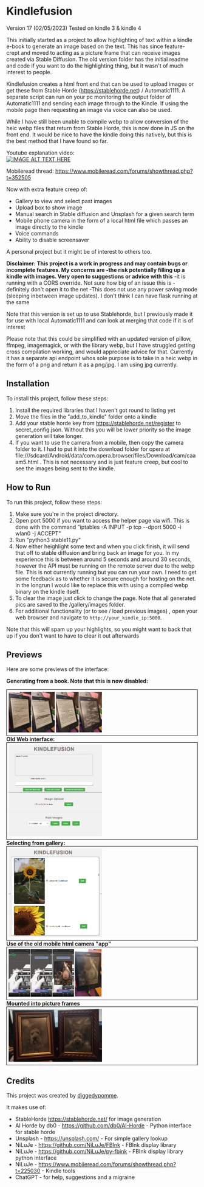 # Kindlefusion 

Version 17 (02/05/2023)
Tested on kindle 3 & kindle 4

This initially started as a project to allow highlighting of text within a kindle e-book to generate an image based on the text. This has since feature-crept and moved to acting as a picture frame that can receive images created via Stable Diffusion. The old version folder has the initial readme and code if you want to do the highlighting thing, but it wasn't of much interest to people.

Kindlefusion creates a html front end that can be used to upload images or get these from Stable Horde (https://stablehorde.net) / Automatic1111. A separate script can run on your pc monitoring the output folder of Automatic1111 and sending each image through to the Kindle. If using the mobile page then requesting an image via voice can also be used.

While I have still been unable to compile webp to allow conversion of the heic webp files that return from Stable Horde, this is now done in JS on the front end. It would be nice to have the kindle doing this natively, but this is the best method that I have found so far.

Youtube explanation video:
<BR>
[![IMAGE ALT TEXT HERE](https://img.youtube.com/vi/SueGVpyrgG8/0.jpg)](https://www.youtube.com/watch?v=SueGVpyrgG8)

Mobileread thread: https://www.mobileread.com/forums/showthread.php?t=352505

Now with extra feature creep of:
- Gallery to view and select past images
- Upload box to show image
- Manual search in Stable diffusion and Unsplash for a given search term
- Mobile phone camera in the form of a local html file which passes an image directly to the kindle
- Voice commands
- Ability to disable screensaver

A personal project but it might be of interest to others too. 

**Disclaimer: This project is a work in progress and may contain bugs or incomplete features.
My concerns are 
-the risk potentially filling up a kindle with images. Very open to suggestions or advice with this**
-it is running with a CORS override. Not sure how big of an issue this is - definitely don't open it to the net
-This does not use any power saving mode (sleeping inbetween image updates). I don't think I can have flask running at the same 


Note that this version is set up to use Stablehorde, but I previously made it for use with local Automatic1111 and can look at merging that code if it is of interest

Please note that this could be simplified with an updated version of pillow, ffmpeg, imagemagick, or with the library webp, but I have struggled getting cross compilation working, and would appreciate advice for that. Currently it has a separate api endpoint whos sole purpose is to take in a heic webp in the form of a png and return it as a png/jpg. I am using jpg currently.

## Installation

To install this project, follow these steps:

1. Install the required libraries that I haven't got round to listing yet
2. Move the files in the "add_to_kindle" folder onto a kindle
3. Add your stable horde key from https://stablehorde.net/register to secret_config.json. Without this you will be lower priority so the image generation will take longer.
4. If you want to use the camera from a mobile, then copy the camera folder to it. I had to put it into the download folder for opera at file:///sdcard/Android/data/com.opera.browser/files/Download/cam/caaam5.html . This is not necessary and is just feature creep, but cool to see the images being sent to the kindle.



## How to Run

To run this project, follow these steps:

1. Make sure you're in the project directory.
2. Open port 5000 if you want to access the helper page via wifi. This is done with the command "iptables -A INPUT -p tcp --dport 5000 -i wlan0 -j ACCEPT"
3. Run "python3 stable11.py"
5. Now either heighlight some text and when you click finish, it will send that off to stable diffusion and bring back an image for you. In my experience this is between around 5 seconds and around 30 seconds, however the API must be running on the remote server due to the webp file. This is not currently running but you can run your own. I need to get some feedback as to whether it is secure enough for hosting on the net. In the longrun I would like to replace this with using a compiled webp binary on the kindle itself.
4. To clear the image just click to change the page. Note that all generated pics are saved to the /gallery/images folder. 
5. For additional functionality (or to see / load previous images) , open your web browser and navigate to `http://your_kindle_ip:5000`.

Note that this will spam up your highlights, so you might want to back that up if you don't want to have to clear it out afterwards

## Previews

Here are some previews of the interface:


<strong>Generating from a book. Note that this is now disabled:</strong>
<div style="border: 1px solid black; padding: 5px; display: inline-block;">
  <img src="/documentation/lookup.png" alt="Interface Preview" style="max-width: 50%; height: auto;">
</div>
<br>
<strong>Old Web interface:</strong>
<div style="border: 1px solid black; padding: 5px; display: inline-block;">
  <img src="/documentation/interface.png" alt="Interface Preview" style="max-width: 50%; height: auto;">
</div>
<br>
<strong>Selecting from gallery:</strong>
<div style="border: 1px solid black; padding: 5px; display: inline-block;">
  <img src="/documentation/gallery.png" alt="Gallery Preview" style="max-width: 50%; height: auto;">
</div>
<br>
<strong>Use of the old mobile html camera "app"</strong>
<div style="border: 1px solid black; padding: 5px; display: inline-block;">
  <img src="/documentation/camera.png" alt="Camera Preview" style="max-width: 50%; height: auto;">
</div>
<strong>Mounted into picture frames</strong>
<div style="border: 1px solid black; padding: 5px; display: inline-block;">
  <img src="/documentation/1682950016238.jpeg" alt="Camera Preview" style="max-width: 50%; height: auto;">
</div>




## Credits

This project was created by [diggedypomme](https://github.com/diggedypomme). 

It makes use of:

- StableHorde https://stablehorde.net/ for image generation
- AI Horde by db0 - https://github.com/db0/AI-Horde - Python interface for stable horde
- Unsplash  - https://unsplash.com/ - For simple gallery lookup
- NiLuJe  - https://github.com/NiLuJe/FBInk - FBInk display library
- NiLuJe  - https://github.com/NiLuJe/py-fbink - FBInk display library python interface
- NiLuJe  - https://www.mobileread.com/forums/showthread.php?t=225030 - Kindle tools
- ChatGPT - for help, suggestions and a migraine
